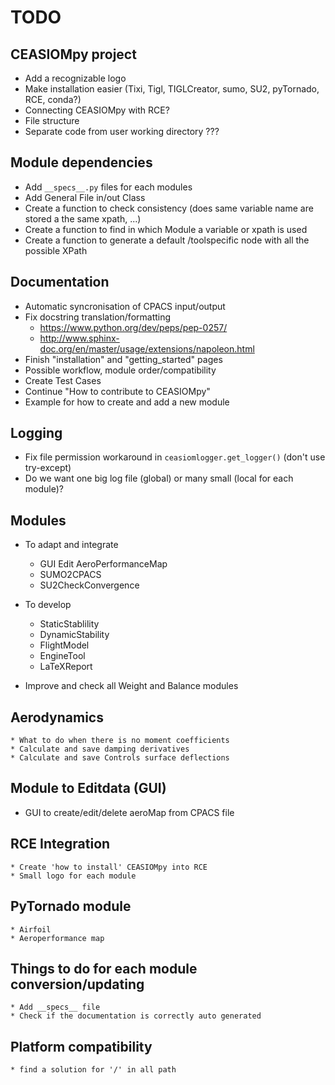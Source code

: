 # TODO

## CEASIOMpy project
* Add a recognizable logo
* Make installation easier (Tixi, Tigl, TIGLCreator, sumo, SU2, pyTornado, RCE, conda?)
* Connecting CEASIOMpy with RCE?
* File structure
* Separate code from user working directory ???

## Module dependencies
* Add `__specs__.py` files for each modules
* Add General File in/out Class
* Create a function to check consistency (does same variable name are stored a the same xpath, ...)
* Create a function to find in which Module a variable or xpath is used
* Create a function to generate a default /toolspecific node with all the possible XPath

## Documentation
* Automatic syncronisation of CPACS input/output
* Fix docstring translation/formatting
    * https://www.python.org/dev/peps/pep-0257/
    * http://www.sphinx-doc.org/en/master/usage/extensions/napoleon.html
* Finish "installation" and "getting_started" pages
* Possible workflow, module order/compatibility
* Create Test Cases
* Continue "How to contribute to CEASIOMpy"
* Example for how to create and add a new module

## Logging
* Fix file permission workaround in `ceasiomlogger.get_logger()` (don't use try-except)
* Do we want one big log file (global) or many small (local for each module)?

## Modules
* To adapt and integrate
    * GUI Edit AeroPerformanceMap
    * SUMO2CPACS
    * SU2CheckConvergence

* To develop
    * StaticStablility
    * DynamicStability
    * FlightModel
    * EngineTool
    * LaTeXReport

* Improve and check all Weight and Balance modules

## Aerodynamics
    * What to do when there is no moment coefficients
    * Calculate and save damping derivatives
    * Calculate and save Controls surface deflections

## Module to Editdata (GUI)
* GUI to create/edit/delete aeroMap from CPACS file

## RCE Integration
    * Create 'how to install' CEASIOMpy into RCE
    * Small logo for each module

## PyTornado module
    * Airfoil
    * Aeroperformance map

## Things to do for each module conversion/updating
    * Add __specs__ file
    * Check if the documentation is correctly auto generated

## Platform compatibility
    * find a solution for '/' in all path  
